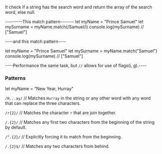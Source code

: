 It check if a string has the search word and return the array of the search word, else null.

---------This match pattern-------
let myName = "Prince Samuel"
let mySurname = myName.match(/Samuel/i) 
console.log(mySurname) // ["Samuel"]


  ----and this match pattern----
       
let myName = "Prince Samuel"
let mySurname = myName.match("Samuel") 
console.log(mySurname) // ["Samuel"]


----Performance the same task, but `//` allows for use of flags(i, g).----




### Patterns
let myName = "New Year, Hurray"

`/H...ay/` // Matches `Hurray` in the string or any other word with any word that can replace the three characters.

`/r{2}/` // Matches the character `r` that are join together.

`/.{2}/` // Matches any first two characters from the beginning of the string by default.

`/^.{2}/` // Explicitly forcing it to match from the beginning.

`/.{2}$/` // Matches any two characters from behind.
